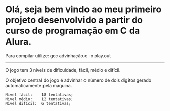 # Olá, seja bem vindo ao meu primeiro projeto desenvolvido a partir do curso de programação em C da Alura.

Para compilar utilize:
    gcc advinhação.c -o play.out

------------------------------------------------------------

O jogo tem 3 niveis de dificuldade, fácil, médio e difícil.

O objetivo central do jogo é advinhar o número de dois digitos gerado automaticamente pela máquina.

    Nivel fácil:    18 tentativas;
    Nivel médio:    12 tentativas;
    Nivel difícil:  6 tentativas;


